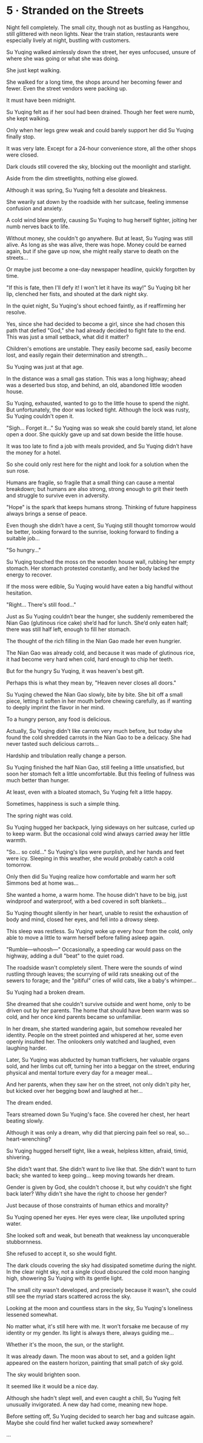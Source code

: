 # 5 · Stranded on the Streets

Night fell completely.  The small city, though not as bustling as Hangzhou, still glittered with neon lights.  Near the train station, restaurants were especially lively at night, bustling with customers.

Su Yuqing walked aimlessly down the street, her eyes unfocused, unsure of where she was going or what she was doing.

She just kept walking.

She walked for a long time, the shops around her becoming fewer and fewer. Even the street vendors were packing up.

It must have been midnight.

Su Yuqing felt as if her soul had been drained.  Though her feet were numb, she kept walking.

Only when her legs grew weak and could barely support her did Su Yuqing finally stop.

It was very late.  Except for a 24-hour convenience store, all the other shops were closed.

Dark clouds still covered the sky, blocking out the moonlight and starlight.

Aside from the dim streetlights, nothing else glowed.

Although it was spring, Su Yuqing felt a desolate and bleakness.

She wearily sat down by the roadside with her suitcase, feeling immense confusion and anxiety.

A cold wind blew gently, causing Su Yuqing to hug herself tighter, jolting her numb nerves back to life.

Without money, she couldn't go anywhere. But at least, Su Yuqing was still alive.  As long as she was alive, there was hope. Money could be earned again, but if she gave up now, she might really starve to death on the streets…

Or maybe just become a one-day newspaper headline, quickly forgotten by time.

"If this is fate, then I'll defy it! I won't let it have its way!" Su Yuqing bit her lip, clenched her fists, and shouted at the dark night sky.

In the quiet night, Su Yuqing's shout echoed faintly, as if reaffirming her resolve.

Yes, since she had decided to become a girl, since she had chosen this path that defied "God," she had already decided to fight fate to the end.  This was just a small setback, what did it matter?

Children's emotions are unstable. They easily become sad, easily become lost, and easily regain their determination and strength…

Su Yuqing was just at that age.

In the distance was a small gas station. This was a long highway; ahead was a deserted bus stop, and behind, an old, abandoned little wooden house.

Su Yuqing, exhausted, wanted to go to the little house to spend the night. But unfortunately, the door was locked tight.  Although the lock was rusty, Su Yuqing couldn't open it.

"Sigh… Forget it…" Su Yuqing was so weak she could barely stand, let alone open a door.  She quickly gave up and sat down beside the little house.

It was too late to find a job with meals provided, and Su Yuqing didn’t have the money for a hotel.

So she could only rest here for the night and look for a solution when the sun rose.

Humans are fragile, so fragile that a small thing can cause a mental breakdown; but humans are also strong, strong enough to grit their teeth and struggle to survive even in adversity.

"Hope" is the spark that keeps humans strong. Thinking of future happiness always brings a sense of peace.

Even though she didn’t have a cent, Su Yuqing still thought tomorrow would be better, looking forward to the sunrise, looking forward to finding a suitable job…

"So hungry…"

Su Yuqing touched the moss on the wooden house wall, rubbing her empty stomach. Her stomach protested constantly, and her body lacked the energy to recover.

If the moss were edible, Su Yuqing would have eaten a big handful without hesitation.

"Right… There's still food…"

Just as Su Yuqing couldn’t bear the hunger, she suddenly remembered the Nian Gao (glutinous rice cake) she’d had for lunch. She’d only eaten half; there was still half left, enough to fill her stomach.

The thought of the rich filling in the Nian Gao made her even hungrier.

The Nian Gao was already cold, and because it was made of glutinous rice, it had become very hard when cold, hard enough to chip her teeth.

But for the hungry Su Yuqing, it was heaven's best gift.

Perhaps this is what they mean by, "Heaven never closes all doors."

Su Yuqing chewed the Nian Gao slowly, bite by bite. She bit off a small piece, letting it soften in her mouth before chewing carefully, as if wanting to deeply imprint the flavor in her mind.

To a hungry person, any food is delicious.

Actually, Su Yuqing didn't like carrots very much before, but today she found the cold shredded carrots in the Nian Gao to be a delicacy. She had never tasted such delicious carrots…

Hardship and tribulation really change a person.

Su Yuqing finished the half Nian Gao, still feeling a little unsatisfied, but soon her stomach felt a little uncomfortable.  But this feeling of fullness was much better than hunger.

At least, even with a bloated stomach, Su Yuqing felt a little happy.

Sometimes, happiness is such a simple thing.

The spring night was cold.

Su Yuqing hugged her backpack, lying sideways on her suitcase, curled up to keep warm. But the occasional cold wind always carried away her little warmth.

"So… so cold…" Su Yuqing's lips were purplish, and her hands and feet were icy.  Sleeping in this weather, she would probably catch a cold tomorrow.

Only then did Su Yuqing realize how comfortable and warm her soft Simmons bed at home was…

She wanted a home, a warm home. The house didn't have to be big, just windproof and waterproof, with a bed covered in soft blankets…

Su Yuqing thought silently in her heart, unable to resist the exhaustion of body and mind, closed her eyes, and fell into a drowsy sleep.

This sleep was restless.  Su Yuqing woke up every hour from the cold, only able to move a little to warm herself before falling asleep again.

"Rumble—whoosh—" Occasionally, a speeding car would pass on the highway, adding a dull "beat" to the quiet road.

The roadside wasn't completely silent. There were the sounds of wind rustling through leaves; the scurrying of wild rats sneaking out of the sewers to forage; and the "pitiful" cries of wild cats, like a baby's whimper…

Su Yuqing had a broken dream.

She dreamed that she couldn't survive outside and went home, only to be driven out by her parents. The home that should have been warm was so cold, and her once kind parents became so unfamiliar.

In her dream, she started wandering again, but somehow revealed her identity. People on the street pointed and whispered at her, some even openly insulted her.  The onlookers only watched and laughed, even laughing harder.

Later, Su Yuqing was abducted by human traffickers, her valuable organs sold, and her limbs cut off, turning her into a beggar on the street, enduring physical and mental torture every day for a meager meal…

And her parents, when they saw her on the street, not only didn't pity her, but kicked over her begging bowl and laughed at her…

The dream ended.

Tears streamed down Su Yuqing's face. She covered her chest, her heart beating slowly.

Although it was only a dream, why did that piercing pain feel so real, so… heart-wrenching?

Su Yuqing hugged herself tight, like a weak, helpless kitten, afraid, timid, shivering.

She didn't want that. She didn't want to live like that. She didn't want to turn back; she wanted to keep going… keep moving towards her dream.

Gender is given by God, she couldn't choose it, but why couldn't she fight back later? Why didn't she have the right to choose her gender?

Just because of those constraints of human ethics and morality?

Su Yuqing opened her eyes. Her eyes were clear, like unpolluted spring water.

She looked soft and weak, but beneath that weakness lay unconquerable stubbornness.

She refused to accept it, so she would fight.

The dark clouds covering the sky had dissipated sometime during the night.  In the clear night sky, not a single cloud obscured the cold moon hanging high, showering Su Yuqing with its gentle light.

The small city wasn't developed, and precisely because it wasn’t, she could still see the myriad stars scattered across the sky.

Looking at the moon and countless stars in the sky, Su Yuqing's loneliness lessened somewhat.

No matter what, it's still here with me. It won’t forsake me because of my identity or my gender. Its light is always there, always guiding me…

Whether it's the moon, the sun, or the starlight.

It was already dawn. The moon was about to set, and a golden light appeared on the eastern horizon, painting that small patch of sky gold.

The sky would brighten soon.

It seemed like it would be a nice day.

Although she hadn't slept well, and even caught a chill, Su Yuqing felt unusually invigorated. A new day had come, meaning new hope.

Before setting off, Su Yuqing decided to search her bag and suitcase again. Maybe she could find her wallet tucked away somewhere?

…
